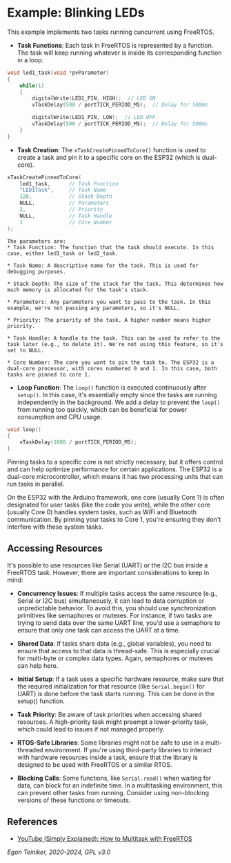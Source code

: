 # Example: Blinking LEDs

This example implements two tasks running cuncurrent using FreeRTOS.

* **Task Functions**: Each task in FreeRTOS is represented by a function. 
    The task will keep running whatever is inside its corresponding function in a loop.
```C++
void led1_task(void *pvParameter) 
{
    while(1) 
    {
        digitalWrite(LED1_PIN, HIGH);  // LED ON
        vTaskDelay(500 / portTICK_PERIOD_MS);  // Delay for 500ms

        digitalWrite(LED1_PIN, LOW);  // LED OFF
        vTaskDelay(500 / portTICK_PERIOD_MS);  // Delay for 500ms
    }
}
```

* **Task Creation**: The `xTaskCreatePinnedToCore()` function is used to create 
    a task and pin it to a specific core on the ESP32 (which is dual-core). 
```C++    
xTaskCreatePinnedToCore(
    led1_task,      // Task Function 
    "LED1Task",     // Task Name
    128,            // Stack Depth 
    NULL,           // Parameters 
    2,              // Priority 
    NULL,           // Task Handle
    1               // Core Number
);
```
    The parameters are:
    * Task Function: The function that the task should execute. In this case, either led1_task or led2_task.

    * Task Name: A descriptive name for the task. This is used for debugging purposes.

    * Stack Depth: The size of the stack for the task. This determines how much memory is allocated for the task's stack.

    * Parameters: Any parameters you want to pass to the task. In this example, we're not passing any parameters, so it's NULL.

    * Priority: The priority of the task. A higher number means higher priority.

    * Task Handle: A handle to the task. This can be used to refer to the task later (e.g., to delete it). We're not using this feature, so it's set to NULL.

    * Core Number: The core you want to pin the task to. The ESP32 is a dual-core processor, with cores numbered 0 and 1. In this case, both tasks are pinned to core 1.

* **Loop Function**: The `loop()` function is executed continuously after `setup()`. 
    In this case, it's essentially empty since the tasks are running independently in the background. We add a delay to prevent the `loop()` from running too quickly, which can be beneficial for power consumption and CPU usage.
```C++
void loop() 
{
    vTaskDelay(1000 / portTICK_PERIOD_MS);
}
```

Pinning tasks to a specific core is not strictly necessary, but it offers 
control and can help optimize performance for certain applications. 
The ESP32 is a dual-core microcontroller, which means it has two processing 
units that can run tasks in parallel. 

On the ESP32 with the Arduino framework, one core (usually Core 1) is often 
designated for user tasks (like the code you write), while the other core 
(usually Core 0) handles system tasks, such as WiFi and Bluetooth communication. 
By pinning your tasks to Core 1, you're ensuring they don't interfere with 
these system tasks.


## Accessing Resources

It's possible to use resources like Serial (UART) or the I2C bus inside a 
FreeRTOS task. However, there are important considerations to keep in mind:

* **Concurrency Issues**: If multiple tasks access the same resource (e.g., Serial 
    or I2C bus) simultaneously, it can lead to data corruption or unpredictable 
    behavior. To avoid this, you should use synchronization primitives like 
    semaphores or mutexes. For instance, if two tasks are trying to send data 
    over the same UART line, you'd use a semaphore to ensure that only one task 
    can access the UART at a time.

* **Shared Data**: If tasks share data (e.g., global variables), you need to ensure 
    that access to that data is thread-safe. This is especially crucial for 
    multi-byte or complex data types. Again, semaphores or mutexes can help here.

* **Initial Setup**: If a task uses a specific hardware resource, make sure that the 
    required initialization for that resource (like `Serial.begin()` for UART) is 
    done before the task starts running. This can be done in the setup() function.

* **Task Priority**: Be aware of task priorities when accessing shared resources. 
    A high-priority task might preempt a lower-priority task, which could lead 
    to issues if not managed properly.

* **RTOS-Safe Libraries**: Some libraries might not be safe to use in a multi-threaded 
    environment. If you're using third-party libraries to interact with hardware 
    resources inside a task, ensure that the library is designed to be used with 
    FreeRTOS or a similar RTOS.

* **Blocking Calls**: Some functions, like `Serial.read()` when waiting for data, can 
    block for an indefinite time. In a multitasking environment, this can prevent 
    other tasks from running. Consider using non-blocking versions of these 
    functions or timeouts.


## References
* [YouTube (Simply Explained): How to Multitask with FreeRTOS](https://youtu.be/WQGAs9MwXno)

*Egon Teiniker, 2020-2024, GPL v3.0*     